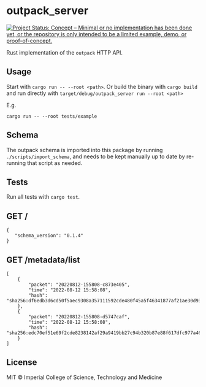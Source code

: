 # outpack_server
[![Project Status: Concept – Minimal or no implementation has been done yet, or the repository is only intended to be a limited example, demo, or proof-of-concept.](https://www.repostatus.org/badges/latest/concept.svg)](https://www.repostatus.org/#concept)

Rust implementation of the `outpack` HTTP API.

## Usage
Start with `cargo run -- --root <path>`. Or build the binary
 with `cargo build` and run directly with `target/debug/outpack_server run --root <path>`

E.g.

```cargo run -- --root tests/example```

## Schema
The outpack schema is imported into this package by running `./scripts/import_schema`, 
and needs to be kept manually up to date by re-running that script as needed.

## Tests
Run all tests with `cargo test`.

## GET /

```
{
   "schema_version": "0.1.4"
}
```

## GET /metadata/list

```
[
    {
        "packet": "20220812-155808-c873e405",
        "time": "2022-08-12 15:58:08",
        "hash": "sha256:df6edb3d6cd50f5aec9308a357111592cde480f45a5f46341877af21ae30d93e"
    },
    {
        "packet": "20220812-155808-d5747caf",
        "time": "2022-08-12 15:58:08",
        "hash": "sha256:edc70ef51e69f2cde8238142af29a9419bb27c94b320b87e88f617dfc977a46b"
    }
]
```

## License
MIT © Imperial College of Science, Technology and Medicine

